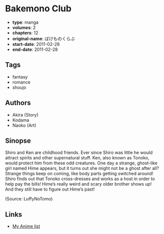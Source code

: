 # Bakemono Club

-   **type**: manga
-   **volumes**: 2
-   **chapters**: 12
-   **original-name**: ばけものくらぶ
-   **start-date**: 2011-02-28
-   **end-date**: 2011-02-28

## Tags

-   fantasy
-   romance
-   shoujo

## Authors

-   Akira (Story)
-   Kodama
-   Naoko (Art)

## Sinopse

Shiro and Ken are childhood friends. Ever since Shiro was little he would attract spirits and other supernatural stuff. Ken, also known as Tonoko, would protect him from these odd creatures. One day a strange, ghost-like girl named Hime appears, but it turns out she might not be a ghost after all? Strange things keep on coming, like body parts getting switched around! Shiro finds out that Tonoko cross-dresses and works as a host in order to help pay the bills! Hime’s really weird and scary older brother shows up! And they still have to figure out Hime’s past!

(Source: LuffyNoTomo)

## Links

-   [My Anime list](https://myanimelist.net/manga/34183/Bakemono_Club)
